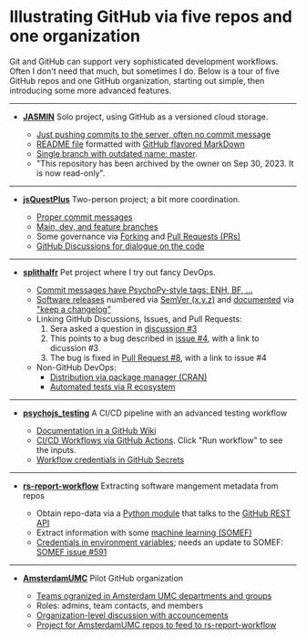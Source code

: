 # Illustrating GitHub via five repos and one organization
Git and GitHub can support very sophisticated development workflows. Often I don't need that much, but sometimes I do. Below is a tour of five GitHub repos and one GitHub organization, starting out simple, then introducing some more advanced features. 

----

* **[JASMIN](https://github.com/tpronk/JASMIN)** Solo project, using GitHub as a versioned cloud storage.

  * [Just pushing commits to the server, often no commit message](https://github.com/tpronk/JASMIN/commits/master)
  * [README file](https://github.com/tpronk/JASMIN#readme) formatted with [GitHub flavored MarkDown](https://gist.github.com/Myndex/5140d6fe98519bb15c503c490e713233)
  * [Single branch with outdated name: master](https://github.com/tpronk/JASMIN/branches).
  *  "This repository has been archived by the owner on Sep 30, 2023. It is now read-only".

----

* **[jsQuestPlus](https://github.com/kurokida/jsQuestPlus)** Two-person project; a bit more coordination. 

  * [Proper commit messages](https://github.com/kurokida/jsQuestPlus/commits/main)
  * [Main, dev, and feature branches](https://github.com/kurokida/jsQuestPlus/branches)
  * Some governance via [Forking](https://github.com/tpronk/jsQuestPlus) and [Pull Requests (PRs)](https://github.com/kurokida/jsQuestPlus/pull/8)
  * [GitHub Discussions for dialogue on the code](https://github.com/kurokida/jsQuestPlus/discussions)

----

* **[splithalfr](https://github.com/tpronk/splithalfr)** Pet project where I try out fancy DevOps.

  * [Commit messages have PsychoPy-style tags: ENH, BF, ...](https://github.com/psychopy/psychopy/blob/dev/CONTRIBUTING.md#3-committing-your-changes)
  * [Software releases](https://github.com/tpronk/splithalfr/releases) numbered via [SemVer (x.y.z)](https://semver.org/) and [documented](https://github.com/tpronk/splithalfr/releases/tag/v2.2.2) via ["keep a changelog"](https://keepachangelog.com/en/1.1.0/)
  * Linking GitHub Discussions, Issues, and Pull Requests:
    1. Sera asked a question in [discussion #3](https://github.com/tpronk/splithalfr/discussions/3)
    2. This points to a bug described in [issue #4](https://github.com/tpronk/splithalfr/issues/4), with a link to dicussion #3
    3. The bug is fixed in [Pull Request #8](https://github.com/tpronk/splithalfr/pull/8), with a link to issue #4
  * Non-GitHub DevOps:
    * [Distribution via package manager (CRAN)](https://cran.r-project.org/package=splithalfr)
    * [Automated tests via R ecosystem](https://github.com/tpronk/splithalfr/tree/main/tests)

----

* **[psychojs_testing](https://github.com/psychopy/psychojs_testing)** A CI/CD pipeline with an advanced testing workflow

  * [Documentation in a GitHub Wiki](https://github.com/psychopy/psychojs_testing/wiki)
  * [CI/CD Workflows via GitHub Actions](https://github.com/tpronk/psychojs/actions/workflows/Automated%20Test%20(full).yml). Click "Run workflow" to see the inputs.
  * [Workflow credentials in GitHub Secrets](https://github.com/tpronk/psychojs/blob/main/.github/workflows/Automated%20Test%20(full).yml#L29)
----

* **[rs-report-workflow](https://github.com/tpronk/rs-report-workflow)** Extracting software mangement metadata from repos
  
  * Obtain repo-data via a [Python module](https://github.com/PyGithub/PyGithub) that talks to the [GitHub REST API](https://docs.github.com/en/rest)
  * Extract information with some [machine learning (SOMEF)](https://github.com/KnowledgeCaptureAndDiscovery/somef/)
  * [Credentials in environment variables](https://github.com/tpronk/rs-report-workflow/blob/77290a5050ffee34be7debae9fe7b4b0e72bf623/src/01.scrape.py#L34); needs an update to SOMEF: [SOMEF issue #591](https://github.com/KnowledgeCaptureAndDiscovery/somef/issues/591)

----

* **[AmsterdamUMC](https://github.com/AmsterdamUMC)** Pilot GitHub organization

  * [Teams ogranized in Amsterdam UMC departments and groups](https://github.com/orgs/AmsterdamUMC/teams/everyone/teams)
  * Roles: admins, team contacts, and members
  * [Organization-level discussion with accouncements](https://github.com/orgs/AmsterdamUMC/discussions/2)
  * [Project for AmsterdamUMC repos to feed to rs-report-workflow](https://github.com/orgs/AmsterdamUMC/projects/1?pane=info)



